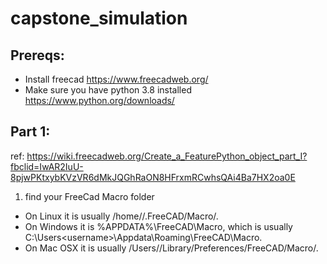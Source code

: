 # capstone_simulation

## Prereqs:

 - Install freecad https://www.freecadweb.org/
 - Make sure you have python 3.8 installed https://www.python.org/downloads/

## Part 1: 
ref: https://wiki.freecadweb.org/Create_a_FeaturePython_object_part_I?fbclid=IwAR2IuU-8pjwPKtxybKVzVR6dMkJQGhRaON8HFrxmRCwhsQAi4Ba7HX2oa0E

1. find your FreeCad Macro folder
- On Linux it is usually /home/<username>/.FreeCAD/Macro/.
- On Windows it is %APPDATA%\FreeCAD\Macro\, which is usually C:\Users\<username>\Appdata\Roaming\FreeCAD\Macro\.
- On Mac OSX it is usually /Users/<username>/Library/Preferences/FreeCAD/Macro/.


